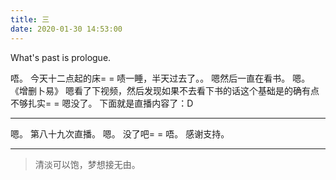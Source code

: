 ```yaml
---
title: 三
date: 2020-01-30 14:53:00
---
```

What's past is prologue.

<!--more-->

唔。
今天十二点起的床= =
啧一睡，半天过去了。。
嗯然后一直在看书。
嗯。
《增删卜易》
嗯看了下视频，然后发现如果不去看下书的话这个基础是的确有点不够扎实= =
嗯没了。
下面就是直播内容了：D


----------
嗯。
第八十九次直播。
嗯。
没了吧= =
唔。
感谢支持。


----------

> 清淡可以饱，梦想接无由。